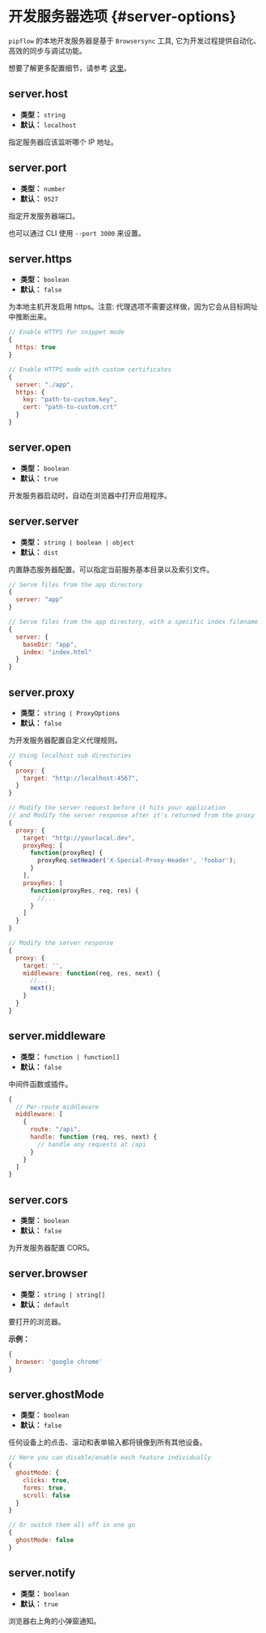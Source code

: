 # 开发服务器选项 {#server-options}

`pipflow` 的本地开发服务器是基于 `Browsersync` 工具, 它为开发过程提供自动化、高效的同步与调试功能。

想要了解更多配置细节，请参考 [这里](https://browsersync.io/docs/options)。


## server.host
- **类型：** `string`
- **默认：** `localhost`

指定服务器应该监听哪个 IP 地址。


## server.port
- **类型：** `number`
- **默认：** `9527`

指定开发服务器端口。

也可以通过 CLI 使用 `--port 3000` 来设置。


## server.https
- **类型：** `boolean`
- **默认：** `false`

为本地主机开发启用 https。注意: 代理选项不需要这样做，因为它会从目标网址中推断出来。

```js
// Enable HTTPS for snippet mode
{
  https: true
}

// Enable HTTPS mode with custom certificates
{
  server: "./app",
  https: {
    key: "path-to-custom.key",
    cert: "path-to-custom.crt"
  }
}
```


## server.open
- **类型：** `boolean`
- **默认：** `true`

开发服务器启动时，自动在浏览器中打开应用程序。


## server.server
- **类型：** `string | boolean | object`
- **默认：** `dist`

内置静态服务器配置。可以指定当前服务基本目录以及索引文件。

```js
// Serve files from the app directory
{
  server: "app"
}

// Serve files from the app directory, with a specific index filename
{
  server: {
    baseDir: "app",
    index: "index.html"
  }
}
```


## server.proxy
- **类型：** `string | ProxyOptions`
- **默认：** `false`

为开发服务器配置自定义代理规则。

```js
// Using localhost sub directories
{
  proxy: {
    target: "http://localhost:4567",
  }
}

// Modify the server request before it hits your application
// and Modify the server response after it's returned from the proxy
{
  proxy: {
    target: "http://yourlocal.dev",
    proxyReq: [
      function(proxyReq) {
        proxyReq.setHeader('X-Special-Proxy-Header', 'foobar');
      }
    ],
    proxyRes: [
      function(proxyRes, req, res) {
        //...
      }
    ]
  }
}

// Modify the server response
{
  proxy: {
    target: '',
    middleware: function(req, res, next) {
      //...
      next();
    }
  }
}
```


## server.middleware
- **类型：** `function | function[]`
- **默认：** `false`

中间件函数或插件。

```js
{
  // Per-route middleware
  middleware: [
    {
      route: "/api",
      handle: function (req, res, next) {
        // handle any requests at /api
      }
    }
  ]
}
```


## server.cors
- **类型：** `boolean`
- **默认：** `false`

为开发服务器配置 CORS。


## server.browser
- **类型：** `string | string[]`
- **默认：** `default`

要打开的浏览器。

**示例：**
```js
{
  browser: 'google chrome'
}
```


## server.ghostMode
- **类型：** `boolean`
- **默认：** `false`

任何设备上的点击、滚动和表单输入都将镜像到所有其他设备。

```js
// Here you can disable/enable each feature individually
{
  ghostMode: {
    clicks: true,
    forms: true,
    scroll: false
  }
}

// Or switch them all off in one go
{
  ghostMode: false
}
```


## server.notify
- **类型：** `boolean`
- **默认：** `true`

浏览器右上角的小弹窗通知。

